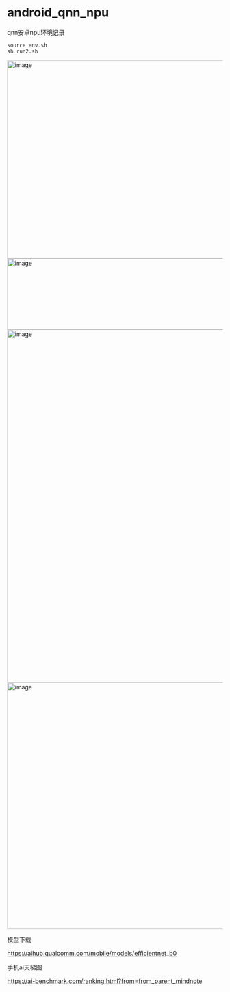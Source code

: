 # android_qnn_npu
qnn安卓npu环境记录

```
source env.sh
sh run2.sh
```
<img width="1178" height="463" alt="image" src="https://github.com/user-attachments/assets/4e2eb863-ad70-4f96-9798-e5e7ee26e302" />
<img width="1226" height="166" alt="image" src="https://github.com/user-attachments/assets/6b448f6a-e69d-48bb-8720-d0ecfefcff34" />
<img width="1139" height="825" alt="image" src="https://github.com/user-attachments/assets/ba6d072e-34e2-4146-96c2-0e4f473475e1" />
<img width="1280" height="576" alt="image" src="https://github.com/user-attachments/assets/96bfab5d-603f-4fe0-828b-911a23aefe97" />

模型下载

https://aihub.qualcomm.com/mobile/models/efficientnet_b0

手机ai天梯图

https://ai-benchmark.com/ranking.html?from=from_parent_mindnote

